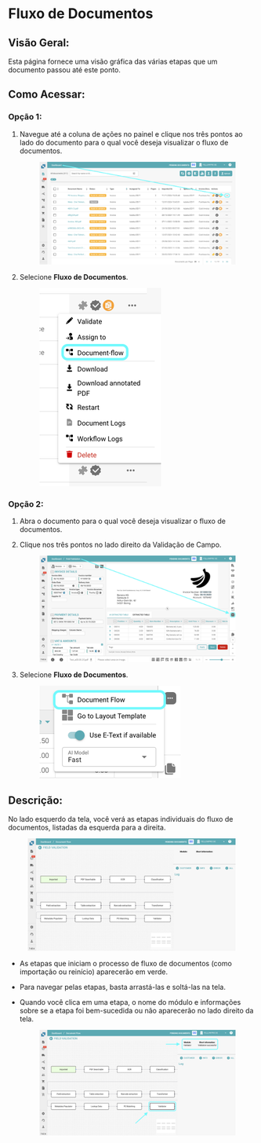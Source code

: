 # Fluxo de Documentos

## **Visão Geral:**

Esta página fornece uma visão gráfica das várias etapas que um documento passou até este ponto.

## **Como Acessar:**

### **Opção 1:**

1.  Navegue até a coluna de ações no painel e clique nos três pontos ao lado do documento para o qual você deseja visualizar o fluxo de documentos.

    <figure><img src="../../../.gitbook/assets/DocumentFlow_1.png" alt=""><figcaption></figcaption></figure>
2.  Selecione **Fluxo de Documentos**.

    <figure><img src="../../../.gitbook/assets/DocumentFlow_2.png" alt="" width="248"><figcaption></figcaption></figure>

### **Opção 2:**

1. Abra o documento para o qual você deseja visualizar o fluxo de documentos.
2.  Clique nos três pontos no lado direito da Validação de Campo.

    <figure><img src="../../../.gitbook/assets/DocumentFlow_3.png" alt=""><figcaption></figcaption></figure>
3.  Selecione **Fluxo de Documentos**.

    <figure><img src="../../../.gitbook/assets/DocumentFlow_4.png" alt="" width="288"><figcaption></figcaption></figure>

## **Descrição:**

No lado esquerdo da tela, você verá as etapas individuais do fluxo de documentos, listadas da esquerda para a direita.

<figure><img src="../../../.gitbook/assets/DocumentFlow_6.png" alt=""><figcaption></figcaption></figure>

* As etapas que iniciam o processo de fluxo de documentos (como importação ou reinício) aparecerão em verde.
* Para navegar pelas etapas, basta arrastá-las e soltá-las na tela.
*   Quando você clica em uma etapa, o nome do módulo e informações sobre se a etapa foi bem-sucedida ou não aparecerão no lado direito da tela.

    <figure><img src="../../../.gitbook/assets/DocumentFlow_7.png" alt=""><figcaption></figcaption></figure>
